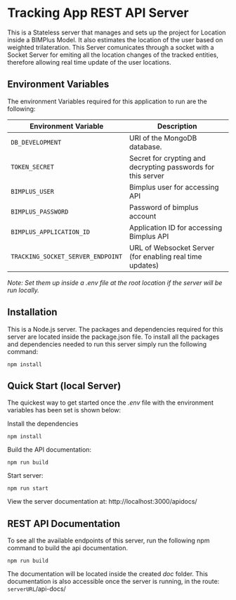 # Tracking App REST API Server 
This is a Stateless server that manages and sets up the project for Location inside a BIMPlus Model. It also estimates the location of the user based on weighted trilateration. This Server comunicates through a socket with a Socket Server for emiting all the location changes of the tracked entities, therefore allowing real time update of the user locations.


## Environment Variables
The environment Variables required for this application to run are the following:

Environment Variable | Description 
--- | --- 
`DB_DEVELOPMENT` | URI of the MongoDB database.  
`TOKEN_SECRET` | Secret for crypting and decrypting passwords for this server
`BIMPLUS_USER`| Bimplus user for accessing API
`BIMPLUS_PASSWORD`| Password of bimplus account
`BIMPLUS_APPLICATION_ID`| Application ID for accessing Bimplus API
`TRACKING_SOCKET_SERVER_ENDPOINT`| URL of Websocket Server (for enabling real time updates)

*Note:
Set them up inside a .env file at the root location if the server will be run locally.*
## Installation
This is a Node.js server. The packages and dependencies required for this server are located inside the package.json file. To install all the packages and dependencies needed to run this server simply run the following command:
```
npm install
```

## Quick Start (local Server)
The quickest way to get started once the *.env* file with the environment variables has been set is shown below:

Install the dependencies
```
npm install
```
Build the API documentation:
```
npm run build
```
Start server:
```
npm run start
```
View the server documentation at: http://localhost:3000/apidocs/


## REST API Documentation
To see all the available endpoints of this server, run the following npm command to build the api documentation.
```
npm run build
```
The documentation will be located inside the created *doc* folder.
This documentation is also accessible once the server is running, in the route: `serverURL`/api-docs/
